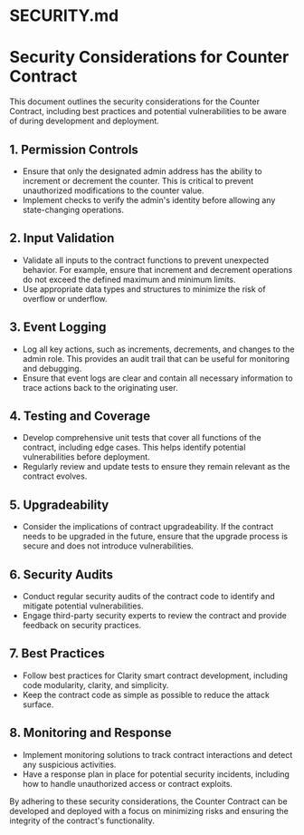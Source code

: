 # SECURITY.md

# Security Considerations for Counter Contract

This document outlines the security considerations for the Counter Contract, including best practices and potential vulnerabilities to be aware of during development and deployment.

## 1. Permission Controls
- Ensure that only the designated admin address has the ability to increment or decrement the counter. This is critical to prevent unauthorized modifications to the counter value.
- Implement checks to verify the admin's identity before allowing any state-changing operations.

## 2. Input Validation
- Validate all inputs to the contract functions to prevent unexpected behavior. For example, ensure that increment and decrement operations do not exceed the defined maximum and minimum limits.
- Use appropriate data types and structures to minimize the risk of overflow or underflow.

## 3. Event Logging
- Log all key actions, such as increments, decrements, and changes to the admin role. This provides an audit trail that can be useful for monitoring and debugging.
- Ensure that event logs are clear and contain all necessary information to trace actions back to the originating user.

## 4. Testing and Coverage
- Develop comprehensive unit tests that cover all functions of the contract, including edge cases. This helps identify potential vulnerabilities before deployment.
- Regularly review and update tests to ensure they remain relevant as the contract evolves.

## 5. Upgradeability
- Consider the implications of contract upgradeability. If the contract needs to be upgraded in the future, ensure that the upgrade process is secure and does not introduce vulnerabilities.

## 6. Security Audits
- Conduct regular security audits of the contract code to identify and mitigate potential vulnerabilities.
- Engage third-party security experts to review the contract and provide feedback on security practices.

## 7. Best Practices
- Follow best practices for Clarity smart contract development, including code modularity, clarity, and simplicity.
- Keep the contract code as simple as possible to reduce the attack surface.

## 8. Monitoring and Response
- Implement monitoring solutions to track contract interactions and detect any suspicious activities.
- Have a response plan in place for potential security incidents, including how to handle unauthorized access or contract exploits.

By adhering to these security considerations, the Counter Contract can be developed and deployed with a focus on minimizing risks and ensuring the integrity of the contract's functionality.